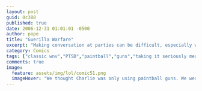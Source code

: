 ```yaml
---
layout: post
guid: 0c388
published: true
date: 2006-12-31 01:01:01 -0500
author: pope
title: "Guerilla Warfare"
excerpt: "Making conversation at parties can be difficult, especially when your hobbies are as intense as Scott\'s. "
category: Comics
tags: ["classic wnv","PTSD","paintball","guns","taking it seriously means you're doing it right"]
comments: true 
image:
  feature: assets/img/lol/comic51.png
  imageHover: "We thought Charlie was only using paintball guns. We were wrong. Dead wrong"
---
```


